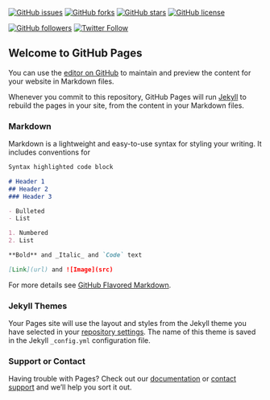 [![GitHub issues](https://img.shields.io/github/issues/NBSChain/NBS-QML.svg)](https://github.com/NBSChain/nbschain.github.io/issues)
[![GitHub forks](https://img.shields.io/github/forks/NBSChain/NBS-QML.svg)](https://github.com/NBSChain/nbschain.github.io/network)
[![GitHub stars](https://img.shields.io/github/stars/NBSChain/NBS-QML.svg)](https://github.com/NBSChain/nbschain.github.io/stargazers)
[![GitHub license](https://img.shields.io/github/license/NBSChain/NBS-QML.svg)](https://github.com/NBSChain/nbschain.github.io/blob/master/LICENSE)

[![GitHub followers](https://img.shields.io/github/followers/espadrine.svg?style=social&label=Follow)](https://github.com/NBSChain?tab=following)
[![Twitter Follow](https://img.shields.io/twitter/follow/espadrine.svg?style=social&label=Follow)](https://github.com/NBSChain)


## Welcome to GitHub Pages

You can use the [editor on GitHub](https://github.com/NBSChain/nbschain.github.io/edit/master/README.md) to maintain and preview the content for your website in Markdown files.

Whenever you commit to this repository, GitHub Pages will run [Jekyll](https://jekyllrb.com/) to rebuild the pages in your site, from the content in your Markdown files.

### Markdown

Markdown is a lightweight and easy-to-use syntax for styling your writing. It includes conventions for

```markdown
Syntax highlighted code block

# Header 1
## Header 2
### Header 3

- Bulleted
- List

1. Numbered
2. List

**Bold** and _Italic_ and `Code` text

[Link](url) and ![Image](src)
```

For more details see [GitHub Flavored Markdown](https://guides.github.com/features/mastering-markdown/).

### Jekyll Themes

Your Pages site will use the layout and styles from the Jekyll theme you have selected in your [repository settings](https://github.com/NBSChain/nbschain.github.io/settings). The name of this theme is saved in the Jekyll `_config.yml` configuration file.

### Support or Contact

Having trouble with Pages? Check out our [documentation](https://help.github.com/categories/github-pages-basics/) or [contact support](https://github.com/contact) and we’ll help you sort it out.
